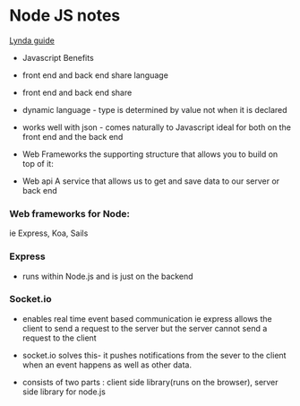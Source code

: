 # Node JS notes
[Lynda guide](https://www.lynda.com/Node-js-tutorials/Socket-io/612195/677554-4.html)

* Javascript Benefits

- front end and back end share language

- front end and back end share

- dynamic language - type is determined by value not when it is declared

- works well with json - comes naturally to Javascript ideal for both on the front end and the back end


* Web Frameworks
 the supporting structure that allows you to build on top of it:

- Web api
A service that allows us to get and save data to our server or back end

### Web frameworks for Node:
ie Express, Koa, Sails


### Express
- runs within Node.js and is just on the backend

### Socket.io
- enables real time event based communication
ie express allows the client to send a request to the server but the server cannot send a request to the client

- socket.io solves this- it pushes notifications from the sever to the client when an event happens as well as other data.

- consists of two parts : client side library(runs on the browser), server side library for node.js
